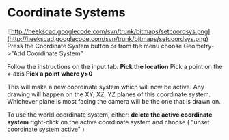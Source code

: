 # Coordinate Systems #

![http://heekscad.googlecode.com/svn/trunk/bitmaps/setcoordsys.png](http://heekscad.googlecode.com/svn/trunk/bitmaps/setcoordsys.png)
Press the Coordinate System button or from the menu choose Geometry->"Add Coordinate System"

Follow the instructions on the input tab:
**Pick the location** Pick a point on the x-axis
**Pick a point where y>0**

This will make a new coordinate system which will now be active.
Any drawing will happen on the XY, XZ, YZ planes of this coordinate system.
Whichever plane is most facing the camera will be the one that is drawn on.

To use the world coordinate system, either:
**delete the active coordinate system** right-click on the active coordinate system and choose ( "unset coordinate system active" )